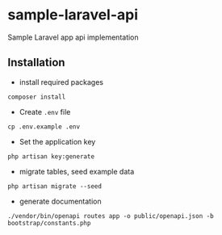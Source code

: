# sample-laravel-api
Sample Laravel app api implementation 

## Installation

- install required packages
```
composer install
```

- Create `.env` file
```
cp .env.example .env
```

- Set the application key
```
php artisan key:generate
```

- migrate tables, seed example data
```
php artisan migrate --seed
```

- generate documentation
```
./vendor/bin/openapi routes app -o public/openapi.json -b bootstrap/constants.php
```